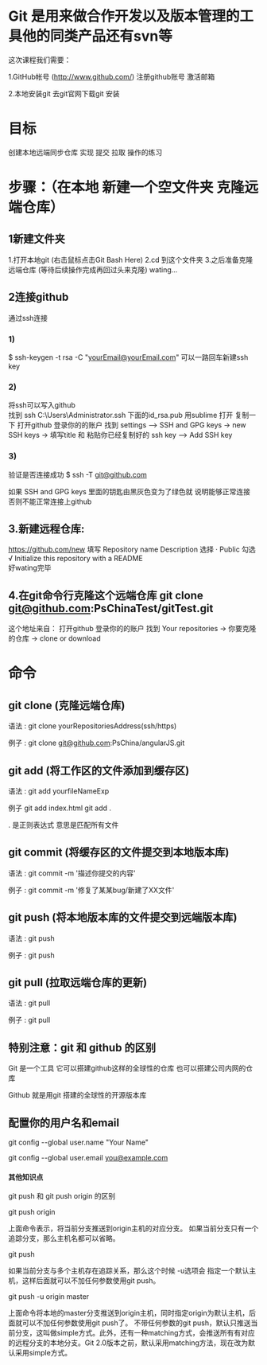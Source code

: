 # Git 是用来做合作开发以及版本管理的工具他的同类产品还有svn等


这次课程我们需要：

1.GitHub帐号  (http://www.github.com/)
  注册github账号
  激活邮箱

2.本地安装git
   去git官网下载git 
   安装


# 目标

创建本地远端同步仓库 实现 提交 拉取 操作的练习


# 步骤：（在本地 新建一个空文件夹 克隆远端仓库）


## 1新建文件夹 

1.打开本地git (右击鼠标点击Git Bash Here)
2.cd 到这个文件夹
3.之后准备克隆远端仓库 (等待后续操作完成再回过头来克隆) wating...


## 2连接github

通过ssh连接 


### 1)

$ ssh-keygen -t rsa -C "yourEmail@yourEmail.com" 可以一路回车新建ssh key


### 2)

将ssh可以写入github  
找到 ssh 
C:\Users\Administrator\.ssh  下面的id_rsa.pub  用sublime 打开 复制一下
打开github 登录你的的账户 找到 settings –> SSH and GPG keys -> new SSH keys -> 填写title 和 粘贴你已经复制好的 ssh key –> Add SSH key


### 3)

验证是否连接成功
$ ssh -T git@github.com

如果 SSH and GPG keys 里面的钥匙由黑灰色变为了绿色就 说明能够正常连接 否则不能正常连接上github


## 3.新建远程仓库: 

https://github.com/new
填写 
Repository name
Description
选择
· Public
勾选
√ Initialize this repository with a README  
好wating完毕


## 4.在git命令行克隆这个远端仓库 git clone  git@github.com:PsChinaTest/gitTest.git

这个地址来自： 
打开github 登录你的的账户 找到 Your repositories -> 你要克隆的仓库 -> clone or download


# 命令


## git clone (克隆远端仓库)

语法 :
git clone yourRepositoriesAddress(ssh/https) 

例子 :
git clone git@github.com:PsChina/angularJS.git


## git add (将工作区的文件添加到缓存区)

语法 :
git add yourfileNameExp

例子
git add index.html
git add .            

. 是正则表达式 意思是匹配所有文件


## git commit (将缓存区的文件提交到本地版本库)

语法 :
git commit -m '描述你提交的内容'

例子 :
git commit -m '修复了某某bug/新建了XX文件'


## git push (将本地版本库的文件提交到远端版本库)

语法 :
git push

例子 :
git push


## git pull (拉取远端仓库的更新)

语法 :
git pull

例子 :
git pull


## 特别注意：git 和 github 的区别

Git 是一个工具  它可以搭建github这样的全球性的仓库 也可以搭建公司内网的仓库

Github 就是用git 搭建的全球性的开源版本库


## 配置你的用户名和email

git config --global user.name "Your Name"

git config --global user.email you@example.com


#### 其他知识点

git push 和 git push origin 的区别


 git push origin

 上面命令表示，将当前分支推送到origin主机的对应分支。
 如果当前分支只有一个追踪分支，那么主机名都可以省略。


 git push

 如果当前分支与多个主机存在追踪关系，那么这个时候 -u选项会 指定一个默认主机，这样后面就可以不加任何参数使用git push。


 git push -u origin master

 上面命令将本地的master分支推送到origin主机，同时指定origin为默认主机，后面就可以不加任何参数使用git push了。
 不带任何参数的git push，默认只推送当前分支，这叫做simple方式。此外，还有一种matching方式，会推送所有有对应的远程分支的本地分支。Git 2.0版本之前，默认采用matching方法，现在改为默认采用simple方式。